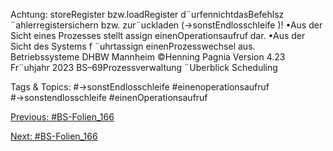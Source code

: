 Achtung: storeRegister bzw.loadRegister d¨urfennichtdasBefehlsz ¨ahlerregistersichern
bzw. zur¨uckladen (→sonstEndlosschleife )!
•Aus der Sicht eines Prozesses stellt assign einenOperationsaufruf dar.
•Aus der Sicht des Systems f ¨uhrtassign einenProzesswechsel aus.
Betriebssysteme DHBW Mannheim ©Henning Pagnia Version 4.23 Fr¨uhjahr 2023 BS–69Prozessverwaltung ¨Uberblick Scheduling

   Tags & Topics:
   #→sonstEndlosschleife
   #einenoperationsaufruf
   #→sonstendlosschleife
   #einenOperationsaufruf

[Previous: #BS-Folien_166](BS-Folien_166.md)

[Next: #BS-Folien_166](BS-Folien_166.md)